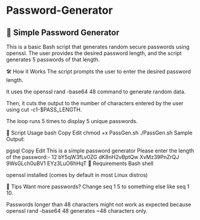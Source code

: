 # Password-Generator
<h2>🔐 Simple Password Generator</h2>
This is a basic Bash script that generates random secure passwords using openssl. The user provides the desired password length, and the script generates 5 passwords of that length.

🛠️ How it Works
The script prompts the user to enter the desired password length.

It uses the openssl rand -base64 48 command to generate random data.

Then, it cuts the output to the number of characters entered by the user using cut -c1-$PASS_LENGTH.

The loop runs 5 times to display 5 unique passwords.

📄 Script Usage
bash
Copy
Edit
chmod +x PassGen.sh
./PassGen.sh
Sample Output:

pgsql
Copy
Edit
This is a simple password generator
Please enter the length of the password:-
12
bY5qW3fLv0ZG
dK8nH2vBptQw
XvMz39PnZrQJ
9WsGLch0uBV1
EYz3LuO6hHqT
📌 Requirements
Bash shell

openssl installed (comes by default in most Linux distros)

🚀 Tips
Want more passwords? Change seq 1 5 to something else like seq 1 10.

Passwords longer than 48 characters might not work as expected because openssl rand -base64 48 generates ~48 characters only.
